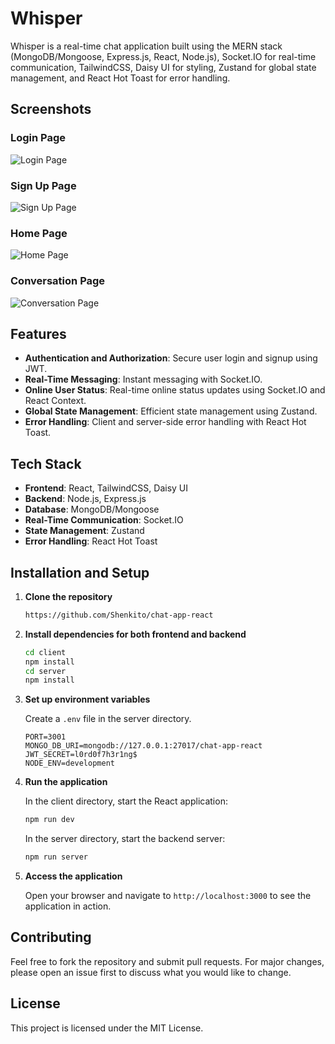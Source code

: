 # Whisper

Whisper is a real-time chat application built using the MERN stack (MongoDB/Mongoose, Express.js, React, Node.js), Socket.IO for real-time communication, TailwindCSS, Daisy UI for styling, Zustand for global state management, and React Hot Toast for error handling.

## Screenshots

### Login Page
![Login Page](https://i.ibb.co/Cbw3DMM/Whisper-Login-Page.PNG)

### Sign Up Page
![Sign Up Page](https://flic.kr/p/2qcZF2v.PNG)

### Home Page
![Home Page](https://i.ibb.co/tJSs4v0/Whisper-Home-Page.PNG)

### Conversation Page
![Conversation Page](https://drive.google.com/file/d/1CD9aIB3i2xbbj_69VoUN7L7x94FLKFsC/view?usp=drive_link)

## Features

- **Authentication and Authorization**: Secure user login and signup using JWT.
- **Real-Time Messaging**: Instant messaging with Socket.IO.
- **Online User Status**: Real-time online status updates using Socket.IO and React Context.
- **Global State Management**: Efficient state management using Zustand.
- **Error Handling**: Client and server-side error handling with React Hot Toast.

## Tech Stack

- **Frontend**: React, TailwindCSS, Daisy UI
- **Backend**: Node.js, Express.js
- **Database**: MongoDB/Mongoose
- **Real-Time Communication**: Socket.IO
- **State Management**: Zustand
- **Error Handling**: React Hot Toast

## Installation and Setup

1. **Clone the repository**
    ```bash
    https://github.com/Shenkito/chat-app-react
    ```

2. **Install dependencies for both frontend and backend**
    ```bash
    cd client
    npm install
    cd server
    npm install
    ```

3. **Set up environment variables**

    Create a `.env` file in the server directory.

    ```env
    PORT=3001
    MONGO_DB_URI=mongodb://127.0.0.1:27017/chat-app-react
    JWT_SECRET=l0rd0f7h3r1ng$
    NODE_ENV=development
    ```

5. **Run the application**

    In the client directory, start the React application:
    ```bash
    npm run dev
    ```

    In the server directory, start the backend server:
    ```bash
    npm run server
    ```

7. **Access the application**

    Open your browser and navigate to `http://localhost:3000` to see the application in action.

## Contributing

Feel free to fork the repository and submit pull requests. For major changes, please open an issue first to discuss what you would like to change.

## License

This project is licensed under the MIT License.
